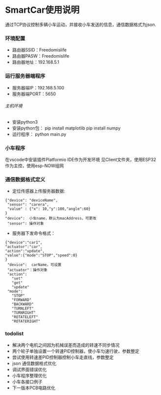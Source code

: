 # SmartCar使用说明
  通过TCP协议控制多辆小车运动，并接收小车发送的信息，通信数据格式为json.
### 环境配置
  - 路由器SSID：Freedomislife
  - 路由器PASW：Freedomislife
  - 路由器地址：192.168.5.1
### 运行服务器端程序
  - 服务器端IP：192.168.5.100
  - 服务器端PORT：5650
###### 主机环境
  - 安装python3
  - 安装python包：
      pip install matplotlib
      pip install numpy
  - 运行程序：
    python main.py

### 小车程序
  在vscode中安装插件Platformio IDE作为开发环境
  见Client文件夹，使用ESP32作为主控，使用esp-NOW组网

### 通信数据格式定义
  - 定位传感器上传服务器数据:
  ```
  {"device": "deviceName",
   "sensor": "carera",
   "value" : {"x": 10,"y":100,"angle":60}
  }
  "device":  小车name，默认为macAddress，可更改
   "sensor": 操作对象
  ```
 - 服务器下发命令格式：
 ```
 {"device":"car1",
 "actuator":"car",
 "action":"update",
 "value":{"mode":"STOP","speed":0} 
 }
  "device":  carName，可设置
  "actuator"：操作对象
  "action":
    "set"
    "get"
    "update"   
  "mode": 
    "STOP"
    "FORWARD"
    "BACKWARD"
    "TURNLEFT"
    "TURNRIGHT"
    "ROTATELEFT"
    "ROTATERIGHT" 
  ```
### todolist
   - 解决两个电机之间因为机械误差而造成的转速不同步情况
   - 两个轮子单独设置一个转速PID控制器，使小车匀速行驶，参数整定
   - 尝试使用转速差PID控制器控制小车走直线，参数整定
   - json 通信数据格式优化
   - 调试界面错误优化
   - 小车程序整理优化
   - 小车各接口例子
   - 下一版本PCB电路优化





